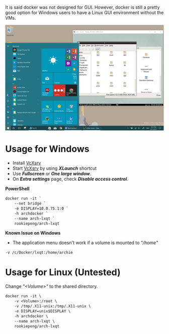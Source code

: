 It is said docker was not designed for GUI. However, docker is still a pretty good option for Windows users to have a Linux GUI environment without the VMs.

![lxqt](https://raw.githubusercontent.com/rookiepeng/Docker-Files/master/Arch-LXQt/images/lxqt.png)

# Usage for Windows

* Install [VcXsrv](https://sourceforge.net/projects/vcxsrv/)
* Start [VcXsrv](https://sourceforge.net/projects/vcxsrv/) by using ***XLaunch*** shortcut
* Use ***Fullscreen*** or ***One large window***.
* On ***Extra settings*** page, check ***Disable access control***.

**PowerShell**
```
docker run -it `
	--net bridge `
	-e DISPLAY=10.0.75.1:0 `
	-h archdocker `
	--name arch-lxqt `
	rookiepeng/arch-lxqt
```

**Known Issue on Windows**

* The application menu doesn't work if a volume is mounted to *"/home"*
```
-v /c/Docker/lxqt:/home/archie
```

# Usage for Linux (Untested)

Change *"\<Volume\>"* to the shared directory.
```
docker run -it \
	-v <Volume>:/root \
	-v /tmp/.X11-unix:/tmp/.X11-unix \
	-e DISPLAY=unix$DISPLAY \
	-h archdocker \
	--name arch-lxqt \
	rookiepeng/arch-lxqt
```
